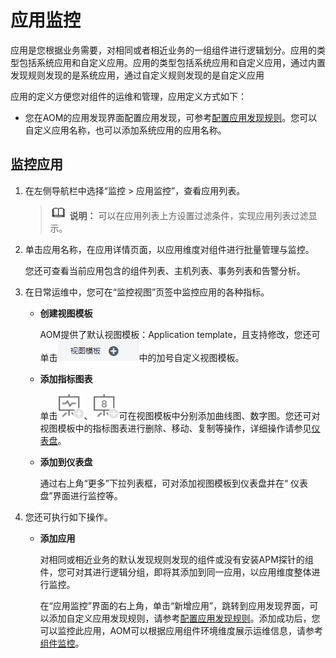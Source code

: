 # 应用监控<a name="aom_02_0049"></a>

应用是您根据业务需要，对相同或者相近业务的一组组件进行逻辑划分。应用的类型包括系统应用和自定义应用。应用的类型包括系统应用和自定义应用，通过内置发现规则发现的是系统应用，通过自定义规则发现的是自定义应用

应用的定义方便您对组件的运维和管理，应用定义方式如下：

-   您在AOM的应用发现界面配置应用发现，可参考[配置应用发现规则](配置应用发现规则.md)。您可以自定义应用名称，也可以添加系统应用的应用名称。

## 监控应用<a name="section0596136153017"></a>

1.  在左侧导航栏中选择“监控 \> 应用监控”，查看应用列表。

    >![](public_sys-resources/icon-note.gif) **说明：** 
    >可以在应用列表上方设置过滤条件，实现应用列表过滤显示。

2.  单击应用名称，在应用详情页面，以应用维度对组件进行批量管理与监控。

    您还可查看当前应用包含的组件列表、主机列表、事务列表和告警分析。

3.  在日常运维中，您可在“监控视图”页签中监控应用的各种指标。
    -   **创建视图模板**

        AOM提供了默认视图模板：Application template，且支持修改，您还可单击![](figures/zh-cn_image_0269669239.png)中的加号自定义视图模板。

    -   **添加指标图表**

        单击![](figures/icon-graph.png)、![](figures/icon-digital-graph.png)可在视图模板中分别添加曲线图、数字图。您还可对视图模板中的指标图表进行删除、移动、复制等操作，详细操作请参见[仪表盘](仪表盘.md)。

    -   **添加到仪表盘**

        通过右上角“更多”下拉列表框，可对添加视图模板到仪表盘并在“ 仪表盘”界面进行监控等。

4.  您还可执行如下操作。
    -   **添加应用**

        对相同或相近业务的默认发现规则发现的组件或没有安装APM探针的组件，您可对其进行逻辑分组，即将其添加到同一应用，以应用维度整体进行监控。

        在“应用监控”界面的右上角，单击“新增应用”，跳转到应用发现界面，可以添加自定义应用发现规则，请参考[配置应用发现规则](配置应用发现规则.md)。添加成功后，您可以监控此应用，AOM可以根据应用组件环境维度展示运维信息，请参考[组件监控](组件监控.md)。



